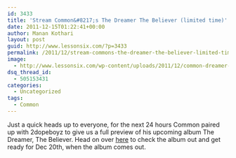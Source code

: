 ```yaml
---
id: 3433
title: 'Stream Common&#8217;s The Dreamer The Believer (limited time)'
date: 2011-12-15T01:22:41+00:00
author: Manan Kothari
layout: post
guid: http://www.lessonsix.com/?p=3433
permalink: /2011/12/stream-commons-the-dreamer-the-believer-limited-time/
image:
  - http://www.lessonsix.com/wp-content/uploads/2011/12/common-dreamer-believer-600x340.jpg
dsq_thread_id:
  - 505153431
categories:
  - Uncategorized
tags:
  - Common
---
```

Just a quick heads up to everyone, for the next 24 hours Common paired up with 2dopeboyz to give us a full preview of his upcoming album The Dreamer, The Believer. Head on over [here](http://www.2dopeboyz.com/2011/12/14/common-the-dreamerthe-believer-album/) to check the album out and get ready for Dec 20th, when the album comes out.